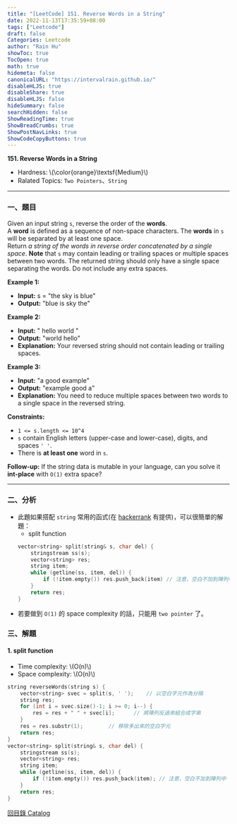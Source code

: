 ```yaml
---
title: "[LeetCode] 151. Reverse Words in a String"
date: 2022-11-13T17:35:59+08:00
tags: ["Leetcode"]
draft: false
Categories: Leetcode
author: "Rain Hu"
showToc: true
TocOpen: true
math: true
hidemeta: false
canonicalURL: "https://intervalrain.github.io/"
disableHLJS: true
disableShare: true
disableHLJS: false
hideSummary: false
searchHidden: false
ShowReadingTime: true
ShowBreadCrumbs: true
ShowPostNavLinks: true
ShowCodeCopyButtons: true
---
```

**151. Reverse Words in a String**
+ Hardness: \\(\color{orange}\textsf{Medium}\\)
+ Ralated Topics: `Two Pointers`、`String`

---
### 一、題目
Given an input string `s`, reverse the order of the **words**.  
A **word** is defined as a sequence of non-space characters. The **words** in `s` will be separated by at least one space.  
Return *a string of the words in reverse order concatenated by a single space*.
**Note** that `s` may contain leading or trailing spaces or multiple spaces between two words. The returned string should only have a single space separating the words. Do not include any extra spaces.



**Example 1:**  
+ **Input:** s = "the sky is blue"
+ **Output:** "blue is sky the"

**Example 2:**
+ **Input:** "  hello world  "
+ **Output:** "world hello"
+ **Explanation:** Your reversed string should not contain leading or trailing spaces.

**Example 3:**
+ **Input:** "a good   example"
+ **Output:** "example good a"
+ **Explanation:** You need to reduce multiple spaces between two words to a single space in the reversed string.

**Constraints:**
+ `1 <= s.length <= 10^4`
+ `s` contain English letters (upper-case and lower-case), digits, and spaces `' '`.
+ There is **at least one** word in `s`.

**Follow-up:** If the string data is mutable in your language, can you solve it **int-place** with `O(1)` extra space?

---

### 二、分析
+ 此題如果搭配 `string` 常用的函式(在 [hackerrank](https://www.hackerrank.com/dashboard) 有提供)，可以很簡單的解題：
    + split function
    ```C++
    vector<string> split(string& s, char del) {
        stringstream ss(s);
        vector<string> res;
        string item;
        while (getline(ss, item, del)) {
            if (!item.empty()) res.push_back(item) // 注意，空白不加到陣列中
        }
        return res;
    }
    ```
+ 若要做到 `O(1)` 的 space complexity 的話，只能用 `two pointer` 了。

### 三、解題
#### 1. split function
+ Time complexity: \\(O(n)\\)
+ Space complexity: \\(O(n)\\)
```C++
string reverseWords(string s) {
    vector<string> svec = split(s, ' ');    // 以空白字元作為分隔
    string res;
    for (int i = svec.size()-1; i >= 0; i--) {
        res = res + " " + svec[i];      // 將陣列反過來組合成字串
    }
    res = res.substr(1);        // 移除多出來的空白字元
    return res;
}
vector<string> split(string& s, char del) {
    stringstream ss(s);
    vector<string> res;
    string item;
    while (getline(ss, item, del)) {
        if (!item.empty()) res.push_back(item); // 注意，空白不加到陣列中
    }
    return res;
}
```
[回目錄 Catalog](/posts/leetcode)